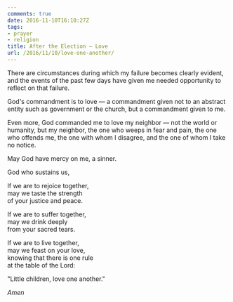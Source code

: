 ```yaml
---
comments: true
date: 2016-11-10T16:10:27Z
tags:
- prayer
- religion
title: After the Election — Love
url: /2016/11/10/love-one-another/
---
```


There are circumstances during which my failure becomes clearly evident, and the events of the past few days have given me needed opportunity to reflect on that failure.

God's commandment is to love — a commandment given not to an abstract entity such as government or the church, but a commandment given to me. 

Even more, God commanded me to love my neighbor — not the world or humanity, but my neighbor, the one who weeps in fear and pain, the one who offends me, the one with whom I disagree, and the one of whom I take no notice.

May God have mercy on me, a sinner.

God who sustains us,

If we are to rejoice together,  
may we taste the strength  
of your justice and peace.  

If we are to suffer together,  
may we drink deeply  
from your sacred tears.  

If we are to live together,  
may we feast on your love,  
knowing that there is one rule  
at the table of the Lord:

"Little children, love one another."

*Amen*
